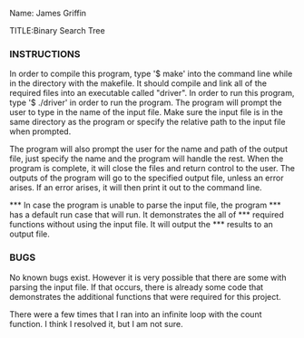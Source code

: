 Name: James Griffin

TITLE:Binary Search Tree


### INSTRUCTIONS ###

In order to compile this program, type '$ make' into the command line
while in the directory with the makefile. It should compile and link
all of the required files into an executable called "driver". In order
to run this program, type '$ ./driver' in order to run the program. The 
program will prompt the user to type in the name of the input file.
Make sure the input file is in the same directory as the program or
specify the relative path to the input file when prompted. 

The program will also prompt the user for the name and path of the
output file, just specify the name and the program will handle the 
rest. When the program is complete, it will close the files and return
control to the user. The outputs of the program will go to the specified 
output file, unless an error arises. If an error arises, it will then 
print it out to the command line. 

*** In case the program is unable to parse the input file, the program 
*** has a default run case that will run. It demonstrates the all of
*** required functions without using the input file. It will output the
*** results to an output file. 

### BUGS ###

No known bugs exist. However it is very possible that there are some with 
parsing the input file. If that occurs, there is already some code that 
demonstrates the additional functions that were required for this project.

There were a few times that I ran into an infinite loop with the count
function. I think I resolved it, but I am not sure. 
